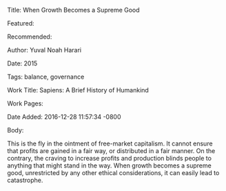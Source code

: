 Title: When Growth Becomes a Supreme Good

Featured: 

Recommended: 

Author: Yuval Noah Harari

Date: 2015

Tags: balance, governance

Work Title: Sapiens: A Brief History of Humankind

Work Pages:  

Date Added: 2016-12-28 11:57:34 -0800

Body:

This is the fly in the ointment of free-market capitalism. It cannot ensure that profits are gained in a fair way, or distributed in a fair manner. On the contrary, the craving to increase profits and production blinds people to anything that might stand in the way. When growth becomes a supreme good, unrestricted by any other ethical considerations, it can easily lead to catastrophe.



